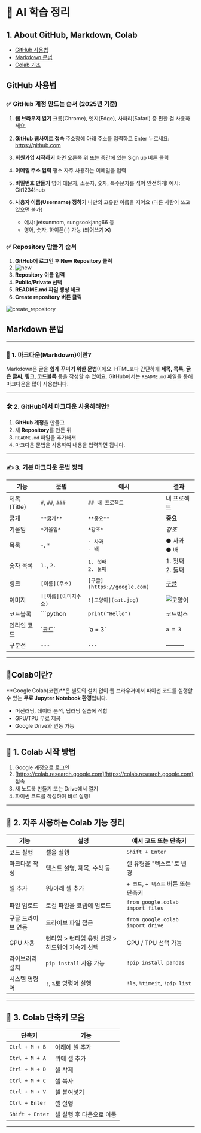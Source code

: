 # 📘 AI 학습 정리
## 1. About GitHub, Markdown, Colab
- [GitHub 사용법](#github-사용법)
- [Markdown 문법](#markdown-문법)  
- [Colab 기초](#colab-기초)

## GitHub 사용법

### ✅ GitHub 계정 만드는 순서 (2025년 기준)

1. **웹 브라우저 열기**
   크롬(Chrome), 엣지(Edge), 사파리(Safari) 중 편한 걸 사용하세요.

2. **GitHub 웹사이트 접속**
   주소창에 아래 주소를 입력하고 Enter 누르세요: https://github.com

3. **회원가입 시작하기**
   화면 오른쪽 위 또는 중간에 있는 Sign up 버튼 클릭

4. **이메일 주소 입력**
   평소 자주 사용하는 이메일을 입력

5. **비밀번호 만들기**
   영어 대문자, 소문자, 숫자, 특수문자를 섞어 안전하게!
   예시: Git1234!hub

6. **사용자 이름(Username) 정하기**
   나만의 고유한 이름을 지어요 (다른 사람이 쓰고 있으면 불가)
   - 예시: jetsunmom, sungsookjang66 등
   - 영어, 숫자, 하이픈(-) 가능 (띄어쓰기 ❌)

### ✅ Repository 만들기 순서

1. **GitHub에 로그인 후 New Repository 클릭**
2. ![new](https://github.com/user-attachments/assets/3481a680-f677-403b-be8c-1fe59d5aa7cb)
3. **Repository 이름 입력**
4. **Public/Private 선택**
5. **README.md 파일 생성 체크**
6. **Create repository 버튼 클릭**
   
![create_repository](https://github.com/user-attachments/assets/8c2eb16b-8dfc-465a-88cd-d35770d12df0)

## Markdown 문법
---
### 🔰 1. 마크다운(Markdown)이란?

Markdown은 글을 **쉽게 꾸미기 위한 문법**이에요. HTML보다 간단하게 **제목, 목록, 굵은 글씨, 링크, 코드블록** 등을 작성할 수 있어요.
GitHub에서는 `README.md` 파일을 통해 마크다운을 많이 사용합니다.

---

### 🛠️ 2. GitHub에서 마크다운 사용하려면?

1. **GitHub 계정**을 만들고
2. 새 **Repository**를 만든 뒤
3. `README.md` 파일을 추가해서
4. 마크다운 문법을 사용하여 내용을 입력하면 됩니다.

---

### ✍️ 3. 기본 마크다운 문법 정리

| 기능        | 문법               | 예시                         | 결과                       |
| --------- | ---------------- | -------------------------- | ------------------------ |
| 제목(Title) | `#`, `##`, `###` | `## 내 프로젝트`                | 내 프로젝트                   |
| 굵게        | `**굵게**`         | `**중요**`                   | **중요**                   |
| 기울임       | `*기울임*`          | `*강조*`                     | *강조*                     |
| 목록        | `-`, `*`         | `- 사과` <br> `- 배`          | ● 사과 <br> ● 배            |
| 숫자 목록     | `1.`, `2.`       | `1. 첫째` <br> `2. 둘째`       | 1. 첫째 <br> 2. 둘째         |
| 링크        | `[이름](주소)`       | `[구글](https://google.com)` | [구글](https://google.com) |
| 이미지       | `![이름](이미지주소)`   | `![고양이](cat.jpg)`          | ![고양이](cat.jpg)          |
| 코드블록      | \`\`\`python     | `print("Hello")`           | 코드박스                     |
| 인라인 코드    | \`코드\`           | \`a = 3\`                  | `a = 3`                  |
| 구분선       | `---`            | `---`                      | ―――                      |

---

## 🧪Colab이란?

**Google Colab(코랩)**은 별도의 설치 없이 웹 브라우저에서 파이썬 코드를 실행할 수 있는 **무료 Jupyter Notebook 환경**입니다.

- 머신러닝, 데이터 분석, 딥러닝 실습에 적합
- GPU/TPU 무료 제공
- Google Drive와 연동 가능

---

## 🚀 1. Colab 시작 방법

1. Google 계정으로 로그인
2. [https://colab.research.google.com](https://colab.research.google.com) 접속
3. 새 노트북 만들기 또는 Drive에서 열기
4. 파이썬 코드를 작성하여 바로 실행!

---

## 🧾 2. 자주 사용하는 Colab 기능 정리

| 기능           | 설명                                          | 예시 코드 또는 단축키                    |
|----------------|-----------------------------------------------|------------------------------------------|
| 코드 실행      | 셀을 실행                                      | `Shift + Enter`                          |
| 마크다운 작성  | 텍스트 설명, 제목, 수식 등                    | 셀 유형을 "텍스트"로 변경                |
| 셀 추가        | 위/아래 셀 추가                                | `+ 코드`, `+ 텍스트` 버튼 또는 단축키    |
| 파일 업로드    | 로컬 파일을 코랩에 업로드                     | `from google.colab import files`         |
| 구글 드라이브 연동 | 드라이브 파일 접근                              | `from google.colab import drive`         |
| GPU 사용       | 런타임 > 런타임 유형 변경 > 하드웨어 가속기 선택 | GPU / TPU 선택 가능                      |
| 라이브러리 설치 | `pip install` 사용 가능                        | `!pip install pandas`                    |
| 시스템 명령어  | `!`, `%`로 명령어 실행                         | `!ls`, `%timeit`, `!pip list`            |

---

## 🎯 3. Colab 단축키 모음

| 단축키 | 기능            |
|--------|-----------------|
| `Ctrl + M + B` | 아래에 셀 추가 |
| `Ctrl + M + A` | 위에 셀 추가   |
| `Ctrl + M + D` | 셀 삭제        |
| `Ctrl + M + C` | 셀 복사        |
| `Ctrl + M + V` | 셀 붙여넣기    |
| `Ctrl + Enter` | 셀 실행        |
| `Shift + Enter` | 셀 실행 후 다음으로 이동 |

---
